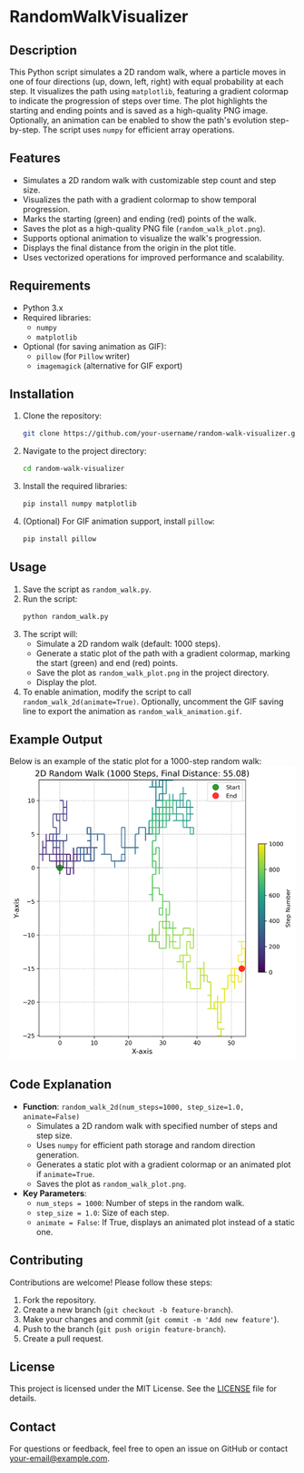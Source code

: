# RandomWalkVisualizer

## Description
This Python script simulates a 2D random walk, where a particle moves in one of four directions (up, down, left, right) with equal probability at each step. It visualizes the path using `matplotlib`, featuring a gradient colormap to indicate the progression of steps over time. The plot highlights the starting and ending points and is saved as a high-quality PNG image. Optionally, an animation can be enabled to show the path's evolution step-by-step. The script uses `numpy` for efficient array operations.

## Features
- Simulates a 2D random walk with customizable step count and step size.
- Visualizes the path with a gradient colormap to show temporal progression.
- Marks the starting (green) and ending (red) points of the walk.
- Saves the plot as a high-quality PNG file (`random_walk_plot.png`).
- Supports optional animation to visualize the walk's progression.
- Displays the final distance from the origin in the plot title.
- Uses vectorized operations for improved performance and scalability.

## Requirements
- Python 3.x
- Required libraries:
  - `numpy`
  - `matplotlib`
- Optional (for saving animation as GIF):
  - `pillow` (for `Pillow` writer)
  - `imagemagick` (alternative for GIF export)

## Installation
1. Clone the repository:
   ```bash
   git clone https://github.com/your-username/random-walk-visualizer.git
   ```
2. Navigate to the project directory:
   ```bash
   cd random-walk-visualizer
   ```
3. Install the required libraries:
   ```bash
   pip install numpy matplotlib
   ```
4. (Optional) For GIF animation support, install `pillow`:
   ```bash
   pip install pillow
   ```

## Usage
1. Save the script as `random_walk.py`.
2. Run the script:
   ```bash
   python random_walk.py
   ```
3. The script will:
   - Simulate a 2D random walk (default: 1000 steps).
   - Generate a static plot of the path with a gradient colormap, marking the start (green) and end (red) points.
   - Save the plot as `random_walk_plot.png` in the project directory.
   - Display the plot.
4. To enable animation, modify the script to call `random_walk_2d(animate=True)`. Optionally, uncomment the GIF saving line to export the animation as `random_walk_animation.gif`.

## Example Output
Below is an example of the static plot for a 1000-step random walk:
![Random Walk Plot](random_walk_plot.png)

## Code Explanation
- **Function**: `random_walk_2d(num_steps=1000, step_size=1.0, animate=False)`
  - Simulates a 2D random walk with specified number of steps and step size.
  - Uses `numpy` for efficient path storage and random direction generation.
  - Generates a static plot with a gradient colormap or an animated plot if `animate=True`.
  - Saves the plot as `random_walk_plot.png`.
- **Key Parameters**:
  - `num_steps = 1000`: Number of steps in the random walk.
  - `step_size = 1.0`: Size of each step.
  - `animate = False`: If True, displays an animated plot instead of a static one.

## Contributing
Contributions are welcome! Please follow these steps:
1. Fork the repository.
2. Create a new branch (`git checkout -b feature-branch`).
3. Make your changes and commit (`git commit -m 'Add new feature'`).
4. Push to the branch (`git push origin feature-branch`).
5. Create a pull request.

## License
This project is licensed under the MIT License. See the [LICENSE](LICENSE) file for details.

## Contact
For questions or feedback, feel free to open an issue on GitHub or contact [your-email@example.com](mailto:your-email@example.com).
